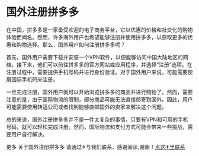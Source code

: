# 国外注册拼多多

在中国，拼多多是一家备受欢迎的电子商务平台，它以优惠的价格和社交化的购物体验而闻名。然而，许多海外用户也希望能够注册并使用拼多多，以获取更多的优惠和购物选择。那么，国外用户如何注册拼多多呢？

首先，国外用户需要下载并安装一个VPN软件，以便能够访问中国大陆地区的网络。接下来，他们可以前往拼多多的官方网站或应用程序，并选择“注册”选项。在注册过程中，需要提供手机号码并进行身份验证。对于国外用户来说，可能需要使用国际手机码来注册。

一旦完成注册，国外用户就可以开始浏览拼多多的商品并进行购物了。然而，需要注意的是，由于国际物流的限制，部分商品可能无法直接邮寄到国外。因此，用户可能需要使用转运公司或者找到能够直邮国外的卖家来解决这个问题。

总的来说，国外注册拼多多并不是一件太复杂的事情，只要有VPN和可用的手机号码，就可以轻松完成注册。然而，国际物流和支付方式可能会带来一些挑战，需要用户自行解决。

更多 关于国外注册拼多多 请通过✈与我们联系，感谢阅读,谢谢！[点这✈里联系](https://abc.k02.cc)